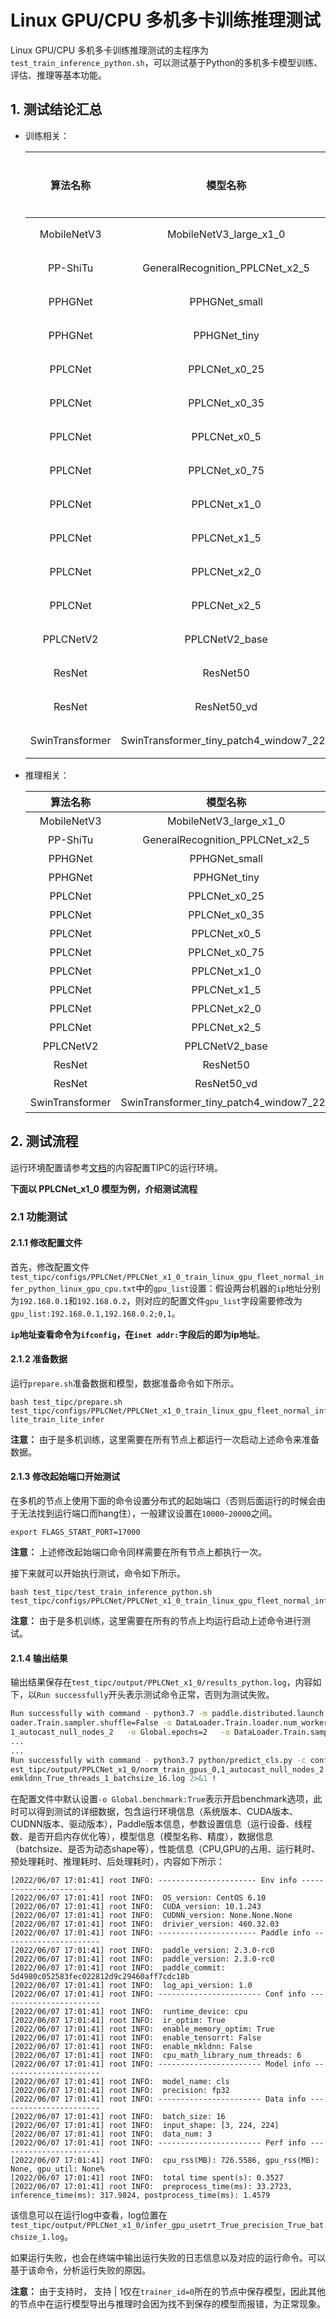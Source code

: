 # Linux GPU/CPU 多机多卡训练推理测试

Linux GPU/CPU 多机多卡训练推理测试的主程序为`test_train_inference_python.sh`，可以测试基于Python的多机多卡模型训练、评估、推理等基本功能。

## 1. 测试结论汇总

- 训练相关：

  |    算法名称     |                模型名称                 | 多机多卡 |
  | :-------------: | :-------------------------------------: | :------: |
  |   MobileNetV3   |         MobileNetV3_large_x1_0          |   支持   |
  |    PP-ShiTu     |     GeneralRecognition_PPLCNet_x2_5     |   支持   |
  |     PPHGNet     |              PPHGNet_small              |   支持   |
  |     PPHGNet     |              PPHGNet_tiny               |   支持   |
  |     PPLCNet     |              PPLCNet_x0_25              |   支持   |
  |     PPLCNet     |              PPLCNet_x0_35              |   支持   |
  |     PPLCNet     |              PPLCNet_x0_5               |   支持   |
  |     PPLCNet     |              PPLCNet_x0_75              |   支持   |
  |     PPLCNet     |              PPLCNet_x1_0               |   支持   |
  |     PPLCNet     |              PPLCNet_x1_5               |   支持   |
  |     PPLCNet     |              PPLCNet_x2_0               |   支持   |
  |     PPLCNet     |              PPLCNet_x2_5               |   支持   |
  |    PPLCNetV2    |             PPLCNetV2_base              |   支持   |
  |     ResNet      |                ResNet50                 |   支持   |
  |     ResNet      |               ResNet50_vd               |   支持   |
  | SwinTransformer | SwinTransformer_tiny_patch4_window7_224 |   支持   |

- 推理相关：

  |    算法名称     |                模型名称                 | device_CPU | device_GPU | batchsize |
  | :-------------: | :-------------------------------------: | :--------: | :--------: | :-------: |
  |   MobileNetV3   |         MobileNetV3_large_x1_0          |    支持    |    支持    |     1     |
  |    PP-ShiTu     |     GeneralRecognition_PPLCNet_x2_5     |    支持    |    支持    |     1     |
  |     PPHGNet     |              PPHGNet_small              |    支持    |    支持    |     1     |
  |     PPHGNet     |              PPHGNet_tiny               |    支持    |    支持    |     1     |
  |     PPLCNet     |              PPLCNet_x0_25              |    支持    |    支持    |     1     |
  |     PPLCNet     |              PPLCNet_x0_35              |    支持    |    支持    |     1     |
  |     PPLCNet     |              PPLCNet_x0_5               |    支持    |    支持    |     1     |
  |     PPLCNet     |              PPLCNet_x0_75              |    支持    |    支持    |     1     |
  |     PPLCNet     |              PPLCNet_x1_0               |    支持    |    支持    |     1     |
  |     PPLCNet     |              PPLCNet_x1_5               |    支持    |    支持    |     1     |
  |     PPLCNet     |              PPLCNet_x2_0               |    支持    |    支持    |     1     |
  |     PPLCNet     |              PPLCNet_x2_5               |    支持    |    支持    |     1     |
  |    PPLCNetV2    |             PPLCNetV2_base              |    支持    |    支持    |     1     |
  |     ResNet      |                ResNet50                 |    支持    |    支持    |     1     |
  |     ResNet      |               ResNet50_vd               |    支持    |    支持    |     1     |
  | SwinTransformer | SwinTransformer_tiny_patch4_window7_224 |    支持    |    支持    |     1     |


## 2. 测试流程

运行环境配置请参考[文档](./install.md)的内容配置TIPC的运行环境。

**下面以 PPLCNet_x1_0 模型为例，介绍测试流程**

### 2.1 功能测试

#### 2.1.1 修改配置文件

首先，修改配置文件`test_tipc/configs/PPLCNet/PPLCNet_x1_0_train_linux_gpu_fleet_normal_infer_python_linux_gpu_cpu.txt`中的`gpu_list`设置：假设两台机器的`ip`地址分别为`192.168.0.1`和`192.168.0.2`，则对应的配置文件`gpu_list`字段需要修改为`gpu_list:192.168.0.1,192.168.0.2;0,1`。

**`ip`地址查看命令为`ifconfig`，在`inet addr:`字段后的即为ip地址**。


#### 2.1.2 准备数据

运行`prepare.sh`准备数据和模型，数据准备命令如下所示。

```shell
bash test_tipc/prepare.sh test_tipc/configs/PPLCNet/PPLCNet_x1_0_train_linux_gpu_fleet_normal_infer_python_linux_gpu_cpu.txt lite_train_lite_infer
```

**注意：** 由于是多机训练，这里需要在所有节点上都运行一次启动上述命令来准备数据。

#### 2.1.3 修改起始端口开始测试

在多机的节点上使用下面的命令设置分布式的起始端口（否则后面运行的时候会由于无法找到运行端口而hang住），一般建议设置在`10000~20000`之间。

```shell
export FLAGS_START_PORT=17000
```
**注意：** 上述修改起始端口命令同样需要在所有节点上都执行一次。

接下来就可以开始执行测试，命令如下所示。
```shell
bash test_tipc/test_train_inference_python.sh  test_tipc/configs/PPLCNet/PPLCNet_x1_0_train_linux_gpu_fleet_normal_infer_python_linux_gpu_cpu.txt
```

**注意：** 由于是多机训练，这里需要在所有的节点上均运行启动上述命令进行测试。


#### 2.1.4 输出结果

输出结果保存在`test_tipc/output/PPLCNet_x1_0/results_python.log`，内容如下，以`Run successfully`开头表示测试命令正常，否则为测试失败。

```bash
Run successfully with command - python3.7 -m paddle.distributed.launch --ips=192.168.0.1,192.168.0.2 --gpus=0,1 tools/train.py -c ppcls/configs/ImageNet/PPLCNet/PPLCNet_x1_0.yaml -o Global.seed=1234 -o DataL
oader.Train.sampler.shuffle=False -o DataLoader.Train.loader.num_workers=0 -o DataLoader.Train.loader.use_shared_memory=False -o Global.device=gpu -o Global.output_dir=./test_tipc/output/PPLCNet_x1_0/norm_train_gpus_0,
1_autocast_null_nodes_2   -o Global.epochs=2   -o DataLoader.Train.sampler.batch_size=8  !
...
...
Run successfully with command - python3.7 python/predict_cls.py -c configs/inference_cls.yaml -o Global.use_gpu=False -o Global.enable_mkldnn=True -o Global.cpu_num_threads=1 -o Global.inference_model_dir=.././t
est_tipc/output/PPLCNet_x1_0/norm_train_gpus_0,1_autocast_null_nodes_2 -o Global.batch_size=16 -o Global.infer_imgs=../dataset/ILSVRC2012/val -o Global.benchmark=True   > .././test_tipc/output/PPLCNet_x1_0/infer_cpu_us
emkldnn_True_threads_1_batchsize_16.log 2>&1 !
```

在配置文件中默认设置`-o Global.benchmark:True`表示开启benchmark选项，此时可以得到测试的详细数据，包含运行环境信息（系统版本、CUDA版本、CUDNN版本、驱动版本），Paddle版本信息，参数设置信息（运行设备、线程数、是否开启内存优化等），模型信息（模型名称、精度），数据信息（batchsize、是否为动态shape等），性能信息（CPU,GPU的占用、运行耗时、预处理耗时、推理耗时、后处理耗时），内容如下所示：

```log
[2022/06/07 17:01:41] root INFO: ---------------------- Env info ----------------------
[2022/06/07 17:01:41] root INFO:  OS_version: CentOS 6.10
[2022/06/07 17:01:41] root INFO:  CUDA_version: 10.1.243
[2022/06/07 17:01:41] root INFO:  CUDNN_version: None.None.None
[2022/06/07 17:01:41] root INFO:  drivier_version: 460.32.03
[2022/06/07 17:01:41] root INFO: ---------------------- Paddle info ----------------------
[2022/06/07 17:01:41] root INFO:  paddle_version: 2.3.0-rc0
[2022/06/07 17:01:41] root INFO:  paddle_version: 2.3.0-rc0
[2022/06/07 17:01:41] root INFO:  paddle_commit: 5d4980c052583fec022812d9c29460aff7cdc18b
[2022/06/07 17:01:41] root INFO:  log_api_version: 1.0
[2022/06/07 17:01:41] root INFO: ----------------------- Conf info -----------------------
[2022/06/07 17:01:41] root INFO:  runtime_device: cpu
[2022/06/07 17:01:41] root INFO:  ir_optim: True
[2022/06/07 17:01:41] root INFO:  enable_memory_optim: True
[2022/06/07 17:01:41] root INFO:  enable_tensorrt: False
[2022/06/07 17:01:41] root INFO:  enable_mkldnn: False
[2022/06/07 17:01:41] root INFO:  cpu_math_library_num_threads: 6
[2022/06/07 17:01:41] root INFO: ----------------------- Model info ----------------------
[2022/06/07 17:01:41] root INFO:  model_name: cls
[2022/06/07 17:01:41] root INFO:  precision: fp32
[2022/06/07 17:01:41] root INFO: ----------------------- Data info -----------------------
[2022/06/07 17:01:41] root INFO:  batch_size: 16
[2022/06/07 17:01:41] root INFO:  input_shape: [3, 224, 224]
[2022/06/07 17:01:41] root INFO:  data_num: 3
[2022/06/07 17:01:41] root INFO: ----------------------- Perf info -----------------------
[2022/06/07 17:01:41] root INFO:  cpu_rss(MB): 726.5586, gpu_rss(MB): None, gpu_util: None%
[2022/06/07 17:01:41] root INFO:  total time spent(s): 0.3527
[2022/06/07 17:01:41] root INFO:  preprocess_time(ms): 33.2723, inference_time(ms): 317.9824, postprocess_time(ms): 1.4579
```

该信息可以在运行log中查看，log位置在`test_tipc/output/PPLCNet_x1_0/infer_gpu_usetrt_True_precision_True_batchsize_1.log`。

如果运行失败，也会在终端中输出运行失败的日志信息以及对应的运行命令。可以基于该命令，分析运行失败的原因。

**注意：** 由于支持时， 支持 | 1仅在`trainer_id=0`所在的节点中保存模型，因此其他的节点中在运行模型导出与推理时会因为找不到保存的模型而报错，为正常现象。
